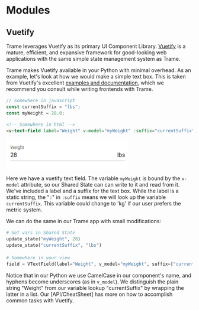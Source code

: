 # Modules
## Vuetify 
Trame leverages Vuetify as its primary UI Component Library. [Vuetify](https://vuetifyjs.com/en/introduction/why-vuetify/#what-is-vuetify3f) is a mature, efficient, and expansive framework for good-looking web applications with the same simple state management system as Trame.

Trame makes Vuetify available in your Python with minimal overhead. As an example, let's look at how we would make a simple text box. This is taken from Vuetify's excellent [examples and documentation](https://vuetifyjs.com/en/components/text-fields/#icon-slots), which we recommend you consult while writing frontends with Trame. 
```javascript
// Somewhere in javascript
const currentSuffix = "lbs";
const myWeight = 28.0;
```
```html
<!-- Somewhere in html -->
<v-text-field label="Weight" v-model="myWeight" :suffix="currentSuffix"></v-text-field>
```
<img src="./vuetify-example.gif" />

Here we have a vuetify text field. The variable `myWeight` is bound by the `v-model` attribute, so our Shared State can can write to it and read from it. We've included a label and a suffix for the text box. While the label is a static string, the "`:`" in `:suffix` means we will look up the variable `currentSuffix`. This variable could change to 'kg' if our user prefers the metric system.

We can do the same in our Trame app with small modifications:
```python
# Set vars in Shared State
update_state("myWeight", 28)
update_state("currentSuffix", "lbs")

# Somewhere in your view
field = VTextField(label="Weight", v_model="myWeight", suffix=["currentSuffix"])
```
Notice that in our Python we use CamelCase in our component's name, and hyphens become underscores (as in `v_model`). We distinguish the plain string "Weight" from our variable lookup "currentSuffix" by wrapping the latter in a list. Our [API/CheatSheet] has more on how to accomplish common tasks with Vuetify. 
